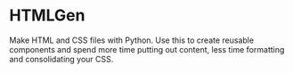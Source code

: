 # HTMLGen
Make HTML and CSS files with Python. Use this to create reusable components and spend more time putting out content, less time formatting and consolidating your CSS.
